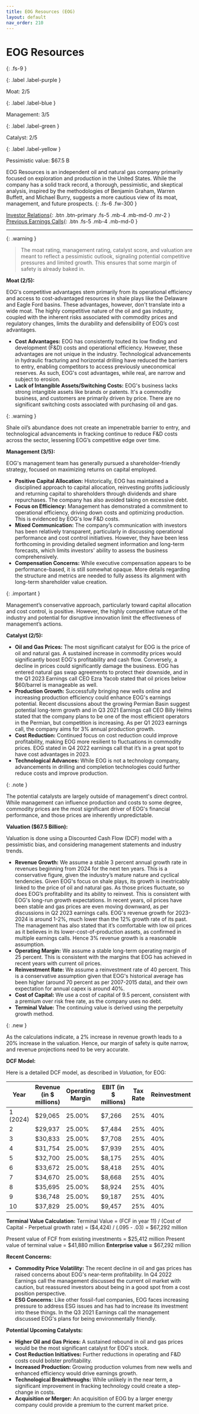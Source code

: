 ```yaml
---
title: EOG Resources (EOG)
layout: default
nav_order: 210
---
```


# EOG Resources
{: .fs-9 }

{: .label .label-purple }

Moat: 2/5

{: .label .label-blue }

Management: 3/5

{: .label .label-green }

Catalyst: 2/5

{: .label .label-yellow }

Pessimistic value: $67.5 B

EOG Resources is an independent oil and natural gas company primarily focused on exploration and production in the United States. While the company has a solid track record, a thorough, pessimistic, and skeptical analysis, inspired by the methodologies of Benjamin Graham, Warren Buffett, and Michael Burry, suggests a more cautious view of its moat, management, and future prospects.
{: .fs-6 .fw-300 }

[Investor Relations](https://www.google.com/search?q=EOG+investor+relations){: .btn .btn-primary .fs-5 .mb-4 .mb-md-0 .mr-2 }
[Previous Earnings Calls](https://discountingcashflows.com/company/EOG/transcripts/){: .btn .fs-5 .mb-4 .mb-md-0 }

---

{: .warning } 
>The moat rating, management rating, catalyst score, and valuation are meant to reflect a pessimistic outlook, signaling potential competitive pressures and limited growth. This ensures that some margin of safety is already baked in.


**Moat (2/5):**

EOG's competitive advantages stem primarily from its operational efficiency and access to cost-advantaged resources in shale plays like the Delaware and Eagle Ford basins. These advantages, however, don't translate into a wide moat. The highly competitive nature of the oil and gas industry, coupled with the inherent risks associated with commodity prices and regulatory changes, limits the durability and defensibility of EOG’s cost advantages. 

* **Cost Advantages:**  EOG has consistently touted its low finding and development (F&D) costs and operational efficiency.  However, these advantages are not unique in the industry. Technological advancements in hydraulic fracturing and horizontal drilling have reduced the barriers to entry, enabling competitors to access previously uneconomical reserves. As such, EOG's cost advantages, while real, are narrow and subject to erosion. 
* **Lack of Intangible Assets/Switching Costs:** EOG's business lacks strong intangible assets like brands or patents. It's a commodity business, and customers are primarily driven by price. There are no significant switching costs associated with purchasing oil and gas.

{: .warning }

Shale oil’s abundance does not create an impenetrable barrier to entry, and technological advancements in fracking continue to reduce F&D costs across the sector, lessening EOG’s competitive edge over time. 


**Management (3/5):**

EOG's management team has generally pursued a shareholder-friendly strategy, focused on maximizing returns on capital employed.

* **Positive Capital Allocation:** Historically, EOG has maintained a disciplined approach to capital allocation, reinvesting profits judiciously and returning capital to shareholders through dividends and share repurchases. The company has also avoided taking on excessive debt. 
* **Focus on Efficiency:** Management has demonstrated a commitment to operational efficiency, driving down costs and optimizing production. This is evidenced by EOG's low F&D costs. 
* **Mixed Communication:** The company’s communication with investors has been relatively transparent, particularly in discussing operational performance and cost control initiatives. However, they have been less forthcoming in providing detailed segment information and long-term forecasts, which limits investors' ability to assess the business comprehensively. 
* **Compensation Concerns:** While executive compensation appears to be performance-based, it is still somewhat opaque. More details regarding the structure and metrics are needed to fully assess its alignment with long-term shareholder value creation. 


{: .important }

Management’s conservative approach, particularly toward capital allocation and cost control, is positive. However, the highly competitive nature of the industry and potential for disruptive innovation limit the effectiveness of management’s actions.

**Catalyst (2/5):**

* **Oil and Gas Prices:**  The most significant catalyst for EOG is the price of oil and natural gas.  A sustained increase in commodity prices would significantly boost EOG's profitability and cash flow. Conversely, a decline in prices could significantly damage the business. EOG has entered natural gas swap agreements to protect their downside, and in the Q1 2023 Earnings call CEO Ezra Yacob stated that oil prices below $60/barrel is manageable as well.
* **Production Growth:** Successfully bringing new wells online and increasing production efficiency could enhance EOG's earnings potential. Recent discussions about the growing Permian Basin suggest potential long-term growth and in Q3 2021 Earnings call CEO Billy Helms stated that the company plans to be one of the most efficient operators in the Permian, but competition is increasing.  As per Q1 2023 earnings call, the company aims for 3% annual production growth. 
* **Cost Reduction:** Continued focus on cost reduction could improve profitability, making EOG more resilient to fluctuations in commodity prices. EOG stated in Q4 2022 earnings call that it’s in a great spot to have cost advantages in 2023.
* **Technological Advances:**  While EOG is not a technology company, advancements in drilling and completion technologies could further reduce costs and improve production.


{: .note }

The potential catalysts are largely outside of management's direct control. While management can influence production and costs to some degree, commodity prices are the most significant driver of EOG's financial performance, and those prices are inherently unpredictable.

**Valuation ($67.5 Billion):**

Valuation is done using a Discounted Cash Flow (DCF) model with a pessimistic bias, and considering management statements and industry trends.

* **Revenue Growth:** We assume a stable 3 percent annual growth rate in revenues beginning from 2024 for the next ten years. This is a conservative figure, given the industry’s mature nature and cyclical tendencies. Given EOG's focus on shale plays, its growth is inextricably linked to the price of oil and natural gas. As those prices fluctuate, so does EOG’s profitability and its ability to reinvest. This is consistent with EOG's long-run growth expectations. In recent years, oil prices have been stable and gas prices are even moving downward, as per discussions in Q2 2023 earnings calls. EOG's revenue growth for 2023-2024 is around 1-2%, much lower than the 12% growth rate of its past. The management has also stated that it’s comfortable with low oil prices as it believes in its lower-cost-of-production assets, as confirmed in multiple earnings calls. Hence 3% revenue growth is a reasonable assumption.
* **Operating Margin:** We assume a stable long-term operating margin of 25 percent. This is consistent with the margins that EOG has achieved in recent years with current oil prices. 
* **Reinvestment Rate:** We assume a reinvestment rate of 40 percent.  This is a conservative assumption given that EOG's historical average has been higher (around 70 percent as per 2007-2015 data), and their own expectation for annual capex is around 40%.
* **Cost of Capital:** We use a cost of capital of 9.5 percent, consistent with a premium over risk free rate, as the company uses no debt.
* **Terminal Value:**  The continuing value is derived using the perpetuity growth method. 


{: .new }

As the calculations indicate, a 2% increase in revenue growth leads to a 20% increase in the valuation. Hence, our margin of safety is quite narrow, and revenue projections need to be very accurate.



**DCF Model:**

Here is a detailed DCF model, as described in *Valuation*, for EOG:


| Year | Revenue (in $ millions) | Operating Margin | EBIT (in $ millions) | Tax Rate | Reinvestment | FCF (in $ millions) | Cost of Capital | PV (in $ millions) |
|---|---|---|---|---|---|---|---|---|
| 1 (2024)| $29,065 | 25.00% | $7,266 | 25% | 40% | $3,270 | 9.5% | $3,011 |
| 2 | $29,937 | 25.00% | $7,484 | 25% | 40% | $3,368 | 9.5% | $2,838 |
| 3 | $30,833 | 25.00% | $7,708 | 25% | 40% | $3,471 | 9.5% | $2,676 |
| 4 | $31,754 | 25.00% | $7,939 | 25% | 40% | $3,577 | 9.5% | $2,524 |
| 5 | $32,700 | 25.00% | $8,175 | 25% | 40% | $3,688 | 9.5% | $2,382 |
| 6 | $33,672 | 25.00% | $8,418 | 25% | 40% | $3,798 | 9.5% | $2,249 |
| 7 | $34,670 | 25.00% | $8,668 | 25% | 40% | $3,914 | 9.5% | $2,125 |
| 8 | $35,695 | 25.00% | $8,924 | 25% | 40% | $4,035 | 9.5% | $2,010 |
| 9 | $36,748 | 25.00% | $9,187 | 25% | 40% | $4,159 | 9.5% | $1,902 |
| 10 | $37,829 | 25.00% | $9,457 | 25% | 40% | $4,288 | 9.5% | $1,799 |

**Terminal Value Calculation:**
Terminal Value = (FCF in year 11) / (Cost of Capital - Perpetual growth rate)
= ($4,424) / (.095 - .03) = $67,292 million


Present value of FCF from existing investments = $25,412 million
Present value of terminal value = $41,880 million
**Enterprise value =**  $67,292 million



**Recent Concerns:**

* **Commodity Price Volatility:** The recent decline in oil and gas prices has raised concerns about EOG's near-term profitability. In Q4 2022 Earnings call the management discussed the current oil market with caution, but reassured investors about being in a good spot from a cost position perspective.
* **ESG Concerns:** Like other fossil-fuel companies, EOG faces increasing pressure to address ESG issues and has had to increase its investment into these things. In the Q3 2021 Earnings call the management discussed EOG's plans for being environmentally friendly. 

**Potential Upcoming Catalysts:**

* **Higher Oil and Gas Prices:**  A sustained rebound in oil and gas prices would be the most significant catalyst for EOG's stock.
* **Cost Reduction Initiatives:** Further reductions in operating and F&D costs could bolster profitability.
* **Increased Production:**  Growing production volumes from new wells and enhanced efficiency would drive earnings growth.
* **Technological Breakthroughs:** While unlikely in the near term, a significant improvement in fracking technology could create a step-change in costs. 
* **Acquisition or Merger:**  An acquisition of EOG by a larger energy company could provide a premium to the current market price.